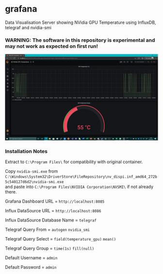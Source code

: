 # grafana
Data Visualisation Server showing NVidia GPU Temperature using InfluxDB, telegraf and nvidia-smi

### WARNING: The software in this repository is experimental and may not work as expected on first run!

![Grafana](https://github.com/TheMindVirus/grafana/blob/main/Grafana.png)

### Installation Notes

Extract to `C:\Program Files\` for compatibility with original container.

Copy `nvidia-smi.exe` from `C:\Windows\System32\DriverStore\FileRepository\nv_dispi.inf_amd64_272b5c540127d6d2\nvidia-smi.exe` \
and paste into `C:\Program Files\NVIDIA Corporation\NVSMI\` if not already there.

Grafana Dashboard URL = `http://localhost:8085`

Influx DataSource URL = `http://localhost:8086`

Influx DataSource Database Name = `telegraf`

Telegraf Query From = `autogen` `nvidia_smi`

Telegraf Query Select = `field(temperature_gpu)` `mean()`

Telegraf Query Group = `time(1s)` `fill(null)`


Default Username = `admin`

Default Password = `admin`
